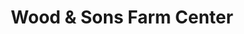 ---
title: "Wood & Sons Farm Center"
url: /sandy-ridge/wood-und-sons-farm-center/
shop: Lebensmittel
---